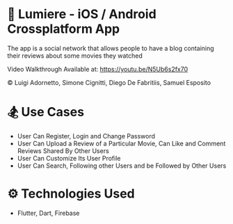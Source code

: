# :movie_camera: Lumiere - iOS / Android Crossplatform App

The app is a social network that allows people to have a blog containing their reviews about some movies they watched

Video Walkthrough Available at: https://youtu.be/N5Ub6s2fx70

© Luigi Adornetto, Simone Cignitti, Diego De Fabritiis, Samuel Esposito



# :snowboarder:	 Use Cases

* User Can Register, Login and Change Password
* User Can Upload a Review of a Particular Movie, Can Like and Comment Reviews Shared By Other Users
* User Can Customize Its User Profile
* User Can Search, Following other Users and be Followed by Other Users

# :gear: Technologies Used
* Flutter, Dart, Firebase 

